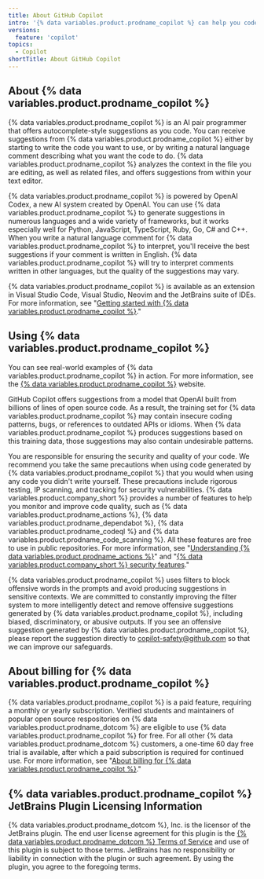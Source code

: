```yaml
---
title: About GitHub Copilot
intro: '{% data variables.product.prodname_copilot %} can help you code by offering autocomplete-style suggestions. You can learn what to consider while using {% data variables.product.prodname_copilot %}, and how {% data variables.product.prodname_copilot %} works.'
versions:
  feature: 'copilot'
topics:
  - Copilot
shortTitle: About GitHub Copilot
---
```


## About {% data variables.product.prodname_copilot %}

{% data variables.product.prodname_copilot %} is an AI pair programmer that offers autocomplete-style suggestions as you code. You can receive suggestions from {% data variables.product.prodname_copilot %} either by starting to write the code you want to use, or by writing a natural language comment describing what you want the code to do. {% data variables.product.prodname_copilot %} analyzes the context in the file you are editing, as well as related files, and offers suggestions from within your text editor.

{% data variables.product.prodname_copilot %} is powered by OpenAI Codex, a new AI system created by OpenAI. You can use {% data variables.product.prodname_copilot %} to generate suggestions in numerous languages and a wide variety of frameworks, but it works especially well for Python, JavaScript, TypeScript, Ruby, Go, C# and C++. When you write a natural language comment for {% data variables.product.prodname_copilot %} to interpret, you'll receive the best suggestions if your comment is written in English. {% data variables.product.prodname_copilot %} will try to interpret comments written in other languages, but the quality of the suggestions may vary.

{% data variables.product.prodname_copilot %} is available as an extension in Visual Studio Code, Visual Studio, Neovim and the JetBrains suite of IDEs. For more information, see "[Getting started with {% data variables.product.prodname_copilot %}](/copilot/getting-started-with-github-copilot)."

## Using {% data variables.product.prodname_copilot %}

You can see real-world examples of {% data variables.product.prodname_copilot %} in action. For more information, see the [{% data variables.product.prodname_copilot %}](https://copilot.github.com/) website. 

GitHub Copilot offers suggestions from a model that OpenAI built from billions of lines of open source code. As a result, the training set for {% data variables.product.prodname_copilot %} may contain insecure coding patterns, bugs, or references to outdated APIs or idioms. When {% data variables.product.prodname_copilot %} produces suggestions based on this training data, those suggestions may also contain undesirable patterns. 

You are responsible for ensuring the security and quality of your code. We recommend you take the same precautions when using code generated by {% data variables.product.prodname_copilot %} that you would when using any code you didn't write yourself. These precautions include rigorous testing, IP scanning, and tracking for security vulnerabilities. {% data variables.product.company_short %} provides a number of features to help you monitor and improve code quality, such as {% data variables.product.prodname_actions %}, {% data variables.product.prodname_dependabot %}, {% data variables.product.prodname_codeql %} and {% data variables.product.prodname_code_scanning %}. All these features are free to use in public repositories. For more information, see "[Understanding {% data variables.product.prodname_actions %}](/actions/learn-github-actions/understanding-github-actions)" and "[{% data variables.product.company_short %} security features](/code-security/getting-started/github-security-features)."

{% data variables.product.prodname_copilot %} uses filters to block offensive words in the prompts and avoid producing suggestions in sensitive contexts. We are committed to constantly improving the filter system to more intelligently detect and remove offensive suggestions generated by {% data variables.product.prodname_copilot %}, including biased, discriminatory, or abusive outputs. If you see an offensive suggestion generated by {% data variables.product.prodname_copilot %}, please report the suggestion directly to copilot-safety@github.com so that we can improve our safeguards. 

## About billing for {% data variables.product.prodname_copilot %}

{% data variables.product.prodname_copilot %} is a paid feature, requiring a monthly or yearly subscription. Verified students and maintainers of popular open source respositories on {% data variables.product.prodname_dotcom %} are eligible to use {% data variables.product.prodname_copilot %} for free. For all other {% data variables.product.prodname_dotcom %} customers, a one-time 60 day free trial is available, after which a paid subscription is required for continued use. For more information, see "[About billing for {% data variables.product.prodname_copilot %}](/billing/managing-billing-for-github-copilot/about-billing-for-github-copilot)."

## {% data variables.product.prodname_copilot %} JetBrains Plugin Licensing Information

{% data variables.product.prodname_dotcom %}, Inc. is the licensor of the JetBrains plugin. The end user license agreement for this plugin is the [{% data variables.product.prodname_dotcom %} Terms of Service](/site-policy/github-terms-of-service) and use of this plugin is subject to those terms. JetBrains has no responsibility or liability in connection with the plugin or such agreement. By using the plugin, you agree to the foregoing terms.

